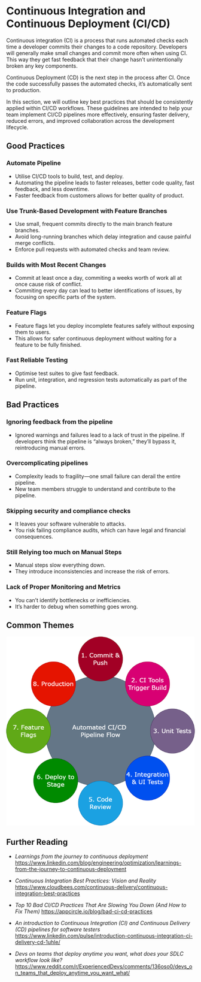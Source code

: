 # Continuous Integration and Continuous Deployment (CI/CD)

Continuous integration (CI) is a process that runs automated checks each time a developer commits their changes to a code repository. Developers will generally make small changes and commit more often when using CI. This way they get fast feedback that their change hasn’t unintentionally broken any key components. 

Continuous Deployment (CD) is the next step in the process after CI. Once the code successfully passes the automated checks, it’s automatically sent to production. 

In this section, we will outline key best practices that should be consistently applied within CI/CD workflows. These guidelines are intended to help your team implement CI/CD pipelines more effectively, ensuring faster delivery, reduced errors, and improved collaboration across the development lifecycle.

## Good Practices

### Automate Pipeline

- Utilise CI/CD tools to build, test, and deploy.
- Automating the pipeline leads to faster releases, better code quality, fast feedback, and less downtime.
- Faster feedback from customers allows for better quality of product.

### Use Trunk-Based Development with Feature Branches

- Use small, frequent commits directly to the main branch feature branches.
- Avoid long-running branches which delay integration and cause painful merge conflicts.
- Enforce pull requests with automated checks and team review.

### Builds with Most Recent Changes

- Commit at least once a day, commiting a weeks worth of work all at once cause risk of conflict.
- Commiting every day can lead to better identifications of issues, by focusing on specific parts of the system.
  
### Feature Flags

- Feature flags let you deploy incomplete features safely without exposing them to users.
- This allows for safer continuous deployment without waiting for a feature to be fully finished.

### Fast Reliable Testing
- Optimise test suites to give fast feedback.
- Run unit, integration, and regression tests automatically as part of the pipeline.

## Bad Practices

### Ignoring feedback from the pipeline

- Ignored warnings and failures lead to a lack of trust in the pipeline. If developers think the pipeline is “always broken,” they’ll bypass it, reintroducing manual errors.

### Overcomplicating pipelines

- Complexity leads to fragility—one small failure can derail the entire pipeline.
- New team members struggle to understand and contribute to the pipeline.

### Skipping security and compliance checks

- It leaves your software vulnerable to attacks.
- You risk failing compliance audits, which can have legal and financial consequences.

### Still Relying too much on Manual Steps

- Manual steps slow everything down.
- They introduce inconsistencies and increase the risk of errors.

### Lack of Proper Monitoring and Metrics

- You can’t identify bottlenecks or inefficiencies.
- It’s harder to debug when something goes wrong.

## Common Themes


<img src="images/CI-CD pipeline.drawio.png"/>

## Further Reading 

- *Learnings from the journey to continuous deployment* https://www.linkedin.com/blog/engineering/optimization/learnings-from-the-journey-to-continuous-deployment
  
- *Continuous Integration Best Practices: Vision and Reality* https://www.cloudbees.com/continuous-delivery/continuous-integration-best-practices

- *Top 10 Bad CI/CD Practices That Are Slowing You Down (And How to Fix Them)* https://appcircle.io/blog/bad-ci-cd-practices

- *An introduction to Continuous Integration (CI) and Continuous Delivery (CD) pipelines for software testers* https://www.linkedin.com/pulse/introduction-continuous-integration-ci-delivery-cd-1uhle/

- *Devs on teams that deploy anytime you want, what does your SDLC workflow look like?* https://www.reddit.com/r/ExperiencedDevs/comments/136oso0/devs_on_teams_that_deploy_anytime_you_want_what/